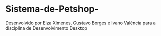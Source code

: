 # Sistema-de-Petshop-
Desenvolvido por Elza Ximenes, Gustavo Borges e Ivano Valência para a disciplina de Desenvolvimento Desktop
